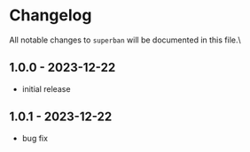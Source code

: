 # Changelog

All notable changes to `superban` will be documented in this file.\

## 1.0.0 - 2023-12-22

- initial release

## 1.0.1 - 2023-12-22

- bug fix
